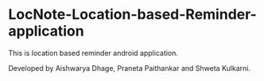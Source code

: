 # LocNote-Location-based-Reminder-application

This is location based reminder android application. 

Developed by Aishwarya Dhage, Praneta Paithankar and Shweta Kulkarni.
